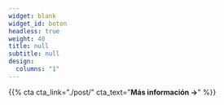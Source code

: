 ```yaml
---
widget: blank
widget_id: boton
headless: true
weight: 40
title: null
subtitle: null
design:
  columns: "1"
---
```

{{% cta cta_link="./post/" cta_text="**Más información →**" %}}